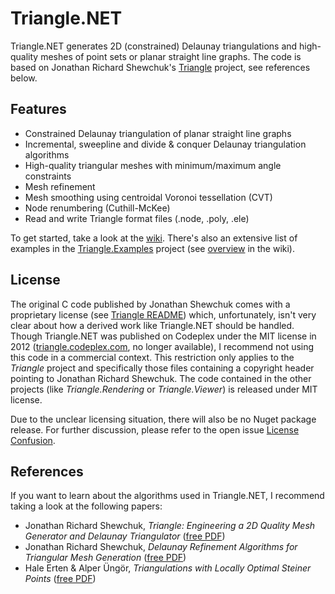 # Triangle.NET

Triangle.NET generates 2D (constrained) Delaunay triangulations and high-quality meshes of point sets or planar straight line graphs. The code is based on Jonathan Richard Shewchuk's [Triangle](https://www.cs.cmu.edu/~quake/triangle.html) project, see references below.

## Features

* Constrained Delaunay triangulation of planar straight line graphs
* Incremental, sweepline and divide & conquer Delaunay triangulation algorithms
* High-quality triangular meshes with minimum/maximum angle constraints
* Mesh refinement
* Mesh smoothing using centroidal Voronoi tessellation (CVT)
* Node renumbering (Cuthill-McKee)
* Read and write Triangle format files (.node, .poly, .ele)

To get started, take a look at the [wiki](https://github.com/wo80/Triangle.NET/wiki). There's also an extensive list of examples in the [Triangle.Examples](https://github.com/wo80/Triangle.NET/tree/master/src/Triangle.Examples) project (see [overview](https://github.com/wo80/Triangle.NET/wiki/Examples) in the wiki).

## License

The original C code published by Jonathan Shewchuk comes with a proprietary license (see [Triangle README](https://github.com/wo80/Triangle/blob/master/src/Triangle/README)) which, unfortunately, isn't very clear about how a derived work like Triangle.NET should be handled. Though Triangle.NET was published on Codeplex under the MIT license in 2012 ([triangle.codeplex.com](https://triangle.codeplex.com), no longer available), I recommend not using this code in a commercial context. This restriction only applies to the *Triangle* project and specifically those files containing a copyright header pointing to Jonathan Richard Shewchuk. The code contained in the other projects (like *Triangle.Rendering* or *Triangle.Viewer*) is released under MIT license.

Due to the unclear licensing situation, there will also be no Nuget package release. For further discussion, please refer to the open issue [License Confusion](https://github.com/wo80/Triangle.NET/issues/6).

## References

If you want to learn about the algorithms used in Triangle.NET, I recommend taking a look at the following papers:
* Jonathan Richard Shewchuk, *Triangle: Engineering a 2D Quality Mesh Generator and Delaunay Triangulator* ([free PDF](https://duckduckgo.com/?q=Triangle+Engineering+a+2D+Quality+Mesh+Generator+and+Delaunay+Triangulator+filetype%3Apdf&ia=web))
* Jonathan Richard Shewchuk, *Delaunay Refinement Algorithms for Triangular Mesh Generation* ([free PDF](https://duckduckgo.com/?q=Delaunay+Refinement+Algorithms+for+Triangular+Mesh+Generation+filetype%3Apdf&ia=web))
* Hale Erten & Alper Üngör, *Triangulations with Locally Optimal Steiner Points* ([free PDF](https://duckduckgo.com/?q=Triangulations+with+Locally+Optimal+Steiner+Points+filetype%3Apdf&ia=web))
